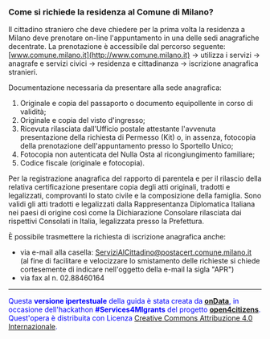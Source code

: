 ### Come si richiede la residenza al Comune di Milano?

Il cittadino straniero che deve chiedere per la prima volta la residenza
a Milano deve prenotare on-line l'appuntamento in una delle sedi
anagrafiche decentrate. La prenotazione è accessibile dal percorso
seguente: [www.comune.milano.it](http://www.comune.milano.it) → utilizza i servizi → anagrafe e servizi
civici → residenza e cittadinanza → iscrizione anagrafica stranieri.

Documentazione necessaria da presentare alla sede anagrafica:

1. Originale e copia del passaporto o documento equipollente in corso di validità;
2. Originale e copia del visto d'ingresso;
3. Ricevuta rilasciata dall'Ufficio postale attestante l'avvenuta presentazione della richiesta di Permesso (Kit) o, in assenza, fotocopia della prenotazione dell'appuntamento presso lo Sportello Unico; 
4. Fotocopia non autenticata del Nulla Osta al ricongiungimento familiare; 
5. Codice fiscale (originale e fotocopia).

Per la registrazione anagrafica del rapporto di parentela e per il
rilascio della relativa certificazione presentare copia degli atti
originali, tradotti e legalizzati, comprovanti lo stato civile e la
composizione della famiglia. Sono validi gli atti tradotti e legalizzati
dalla Rappresentanza Diplomatica Italiana nei paesi di origine così come
la Dichiarazione Consolare rilasciata dai rispettivi Consolati in
Italia, legalizzata presso la Prefettura.

È possibile trasmettere la richiesta di iscrizione anagrafica anche:

- via e-mail alla casella: [ServiziAlCittadino@postacert.comune.milano.it](mailto:ServiziAlCittadino@postacert.comune.milano.it) (al fine di facilitare e velocizzare lo smistamento delle richieste si chiede cortesemente di indicare nell'oggetto della e-mail la sigla "APR")
- via fax al n. 02.88460164

---
<footer style="color:blue !important;">
<div id="about">
Questa <strong>versione ipertestuale</strong> della guida è stata creata da <a href="http://ondata.it/" target="_blank"><strong>onData</strong></a>, in occasione dell'hackathon <strong>#Services4MIgrants</strong> del progetto <a href="http://open4citizens.eu/" target="_blank"><strong>open4citizens</strong></a>.
</div>
<div id="licenza">
Quest'opera è distribuita con Licenza <a rel="license" href="http://creativecommons.org/licenses/by/4.0/">Creative Commons Attribuzione 4.0 Internazionale</a>.
</div>
</footer>